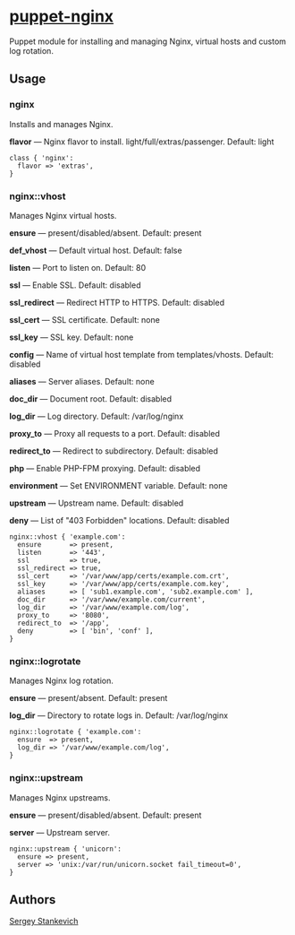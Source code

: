 [puppet-nginx](https://github.com/stankevich/puppet-nginx)
======

Puppet module for installing and managing Nginx, virtual hosts and custom log rotation.

## Usage

### nginx

Installs and manages Nginx.

**flavor** — Nginx flavor to install. light/full/extras/passenger. Default: light

	class { 'nginx':
	  flavor => 'extras',
	}

### nginx::vhost

Manages Nginx virtual hosts.

**ensure** — present/disabled/absent. Default: present

**def_vhost** — Default virtual host. Default: false

**listen** — Port to listen on. Default: 80

**ssl** — Enable SSL. Default: disabled

**ssl_redirect** — Redirect HTTP to HTTPS. Default: disabled

**ssl_cert** — SSL certificate. Default: none

**ssl_key** — SSL key. Default: none

**config** — Name of virtual host template from templates/vhosts. Default: disabled

**aliases** — Server aliases. Default: none

**doc_dir** — Document root. Default: disabled

**log_dir** — Log directory. Default: /var/log/nginx

**proxy_to** — Proxy all requests to a port. Default: disabled

**redirect_to** — Redirect to subdirectory. Default: disabled

**php** — Enable PHP-FPM proxying. Default: disabled

**environment** — Set ENVIRONMENT variable. Default: none

**upstream** — Upstream name. Default: disabled

**deny** — List of "403 Forbidden" locations. Default: disabled

	nginx::vhost { 'example.com':
	  ensure       => present,
	  listen       => '443',
	  ssl          => true,
	  ssl_redirect => true,
	  ssl_cert     => '/var/www/app/certs/example.com.crt',
	  ssl_key      => '/var/www/app/certs/example.com.key',
	  aliases      => [ 'sub1.example.com', 'sub2.example.com' ],
	  doc_dir      => '/var/www/example.com/current',
	  log_dir      => '/var/www/example.com/log',
	  proxy_to     => '8080',
	  redirect_to  => '/app',
	  deny         => [ 'bin', 'conf' ],
	}

### nginx::logrotate

Manages Nginx log rotation.

**ensure** — present/absent. Default: present

**log_dir** — Directory to rotate logs in. Default: /var/log/nginx

	nginx::logrotate { 'example.com':
	  ensure  => present,
	  log_dir => '/var/www/example.com/log',
	}

### nginx::upstream

Manages Nginx upstreams.

**ensure** — present/disabled/absent. Default: present

**server** — Upstream server.

	nginx::upstream { 'unicorn':
	  ensure => present,
	  server => 'unix:/var/run/unicorn.socket fail_timeout=0',
	}

## Authors

[Sergey Stankevich](https://github.com/stankevich)
